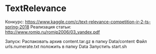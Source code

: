 # TextRelevance
Конкурс: https://www.kaggle.com/c/text-relevance-competition-ir-2-ts-spring-2018
Реализация статьи: http://www.romip.ru/romip2006/03_yandex.pdf

Запуск:
Распаковать архив content.tar.gz в папку Data/content
Файл urls.numerate.txt положить в папку Data
Запустить start.sh
